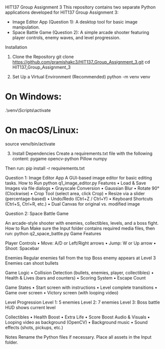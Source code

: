 HIT137 Group Assignment 3
This repository contains two separate Python applications developed for HIT137 Group Assignment 3:
- Image Editor App (Question 1): A desktop tool for basic image manipulation.
- Space Battle Game (Question 2): A simple arcade shooter featuring player controls, enemy waves, and level progression.
  
Installation
1. Clone the Repository
git clone https://github.com/pramishakc3/HIT137_Group_Assignment_3.git
cd HIT137_Group_Assignment_3

2. Set Up a Virtual Environment (Recommended)
python -m venv venv
# On Windows:
.\venv\Scripts\activate
# On macOS/Linux:
source venv/bin/activate

3. Install Dependencies
Create a requirements.txt file with the following content:
pygame
opencv-python
Pillow
numpy

Then run:
pip install -r requirements.txt


Question 1: Image Editor App
A GUI-based image editor for basic editing tasks.
How to Run
python q1_image_editor.py
Features
•	Load & Save Images via file dialogs
•	Grayscale Conversion
•	Gaussian Blur
•	Rotate 90° (Clockwise)
•	Crop Tool (select area, click Crop)
•	Resize via a slider (percentage-based)
•	Undo/Redo (Ctrl+Z / Ctrl+Y)
•	Keyboard Shortcuts (Ctrl+S, Ctrl+R, etc.)
•	Dual Canvas for original vs. modified image



Question 2: Space Battle Game

An arcade-style shooter with enemies, collectibles, levels, and a boss fight.
How to Run
Make sure the Input folder contains required media files, then run:
python q2_space_battle.py
Game Features

Player Controls
•	Move: A/D or Left/Right arrows
•	Jump: W or Up arrow
•	Shoot: Spacebar

Enemies
Regular enemies fall from the top
Boss enemy appears at Level 3
Enemies can shoot bullets

Game Logic
•	Collision Detection (bullets, enemies, player, collectibles)
•	Health & Lives (bars and counters)
•	Scoring System
•	Escape Count

Game States
•	Start screen with instructions
•	Level complete transitions
•	Game over screen
•	Victory screen (with looping video)

Level Progression
Level 1: 5 enemies
Level 2: 7 enemies
Level 3: Boss battle
HUD shows current level

Collectibles
•	Health Boost
•	Extra Life
•	Score Boost
Audio & Visuals
•	Looping video as background (OpenCV)
•	Background music
•	Sound effects (shots, pickups, etc.)


Notes
Rename the Python files if necessary.
Place all assets in the Input folder.
